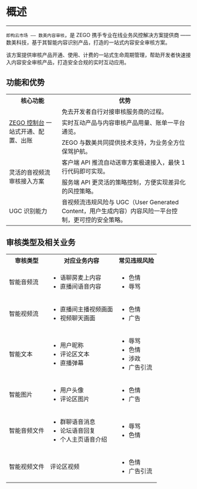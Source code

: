 # 概述

- - -

`即构云市场 —— 数美内容审核`，是 ZEGO 携手专业在线业务风控解决方案提供商 —— 数美科技，基于其智能内容识别产品，打造的一站式内容安全审核方案。

该方案提供审核产品开通、使用、计费的一站式生命周期管理，帮助开发者快速接入内容安全审核产品，打造安全合规的实时互动应用。

## 功能和优势

<table>
  
<tbody><tr>
<th>核心功能</th>
<th>优势</th>
</tr>
<tr>
<td rowspan="3"><a href="https://console.zego.im/">ZEGO 控制台</a> 一站式开通、配置、出账</td>
<td>免去开发者自行对接审核服务商的过程。</td>
</tr>
<tr>
<td>实时互动产品与内容审核产品用量、账单一平台通览。</td>
</tr>
<tr>
<td>ZEGO 与数美共同提供技术支持，为业务全方位保驾护航。</td>
</tr>
<tr>
<td rowspan="2">灵活的音视频流审核接入方案</td>
<td>客户端 API 推流自动送审方案极速接入，最快 1 行代码即可实现。</td>
</tr>
<tr>
<td>服务端 API 更灵活的策略控制，方便实现差异化的风控策略。</td>
</tr>
<tr>
<td>UGC 识别能力</td>
<td>音视频流违规风险与 UGC（User Generated Content，用户生成内容）内容风险一平台控制，更可控的安全策略。</td>
</tr>
</tbody></table>

## 审核类型及相关业务

<table>
  
<tbody><tr>
<th>审核类型</th>
<th>对应业务内容</th>
<th>常见违规风险</th>
</tr>
<tr>
<td>智能音频流</td>
<td><ul><li>语聊房麦上内容</li><li>直播间语音内容</li></ul></td>
<td><ul><li>色情</li><li>辱骂</li></ul></td>
</tr>
<tr>
<td>智能视频流</td>
<td><ul><li>直播间主播视频画面</li><li>视频聊天画面</li></ul></td>
<td><ul><li>色情</li><li>广告</li></ul></td>
</tr>
<tr>
<td>智能文本</td>
<td><ul><li>用户昵称</li><li>评论区文本</li><li>直播弹幕</li></ul></td>
<td><ul><li>辱骂</li><li>色情</li><li>涉政</li><li>广告引流</li></ul></td>
</tr>
<tr>
<td>智能图片</td>
<td><ul><li>用户头像</li><li>评论区图片</li></ul></td>
<td><ul><li>色情</li><li>广告</li></ul></td>
</tr>
<tr>
<td>智能音频文件</td>
<td><ul><li>群聊语音消息</li><li>论坛语音回复</li><li>个人主页语音介绍</li></ul></td>
<td><ul><li>辱骂</li><li>色情</li></ul></td>
</tr>
<tr>
<td>智能视频文件</td>
<td>评论区视频</td>
<td><ul><li>色情</li><li>广告引流</li></ul></td>
</tr>
</tbody></table>
